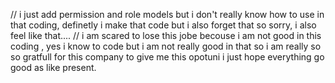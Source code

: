 // i just add permission and role models but i don't really know how to use in that coding, definetly i make that code but i also forget that so sorry, i also feel like that....
// i am scared to lose this jobe becouse i am not good in this coding , yes i know to code but i am not really good in that so i am really so so gratfull for this company to give me this opotuni i just hope everything go good as like present.
